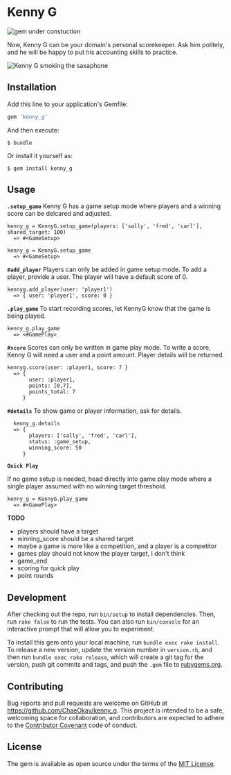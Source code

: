 # Kenny G

![gem under constuction](http://www.widdiful.co.uk/90/construction1.gif)

Now, Kenny G can be your domain's personal scorekeeper. Ask him politely, and he will be happy to put his accounting skills to practice.

![Kenny G smoking the saxaphone](http://33.media.tumblr.com/tumblr_lrfkpnKoei1ql60fno1_400.gif)


## Installation

Add this line to your application's Gemfile:

```ruby
gem 'kenny_g'
```

And then execute:

    $ bundle

Or install it yourself as:

    $ gem install kenny_g

## Usage

**`.setup_game`**
Kenny G has a game setup mode where players and a winning score can be delcared and adjusted.

```
kenny_g = KennyG.setup_game(players: ['sally', 'fred', 'carl'], shared_target: 100)
  => #<GameSetup>

kenny_g = KennyG.setup_game
  => #<GameSetup>
```

**`#add_player`**
Players can only be added in game setup mode. To add a player, provide a user. The player will have a default
score of 0.

```
kennyg.add_player(user: 'player1')
  => { user: 'player1', score: 0 }
```

**`.play_game`**
To start recording scores, let KennyG know that the game is being played.

```
kenny_g.play_game
  => <#GamePlay>
```

**`#score`**
Scores can only be written in game play mode. To write a score, Kenny G will need a user and a point amount. Player details will be returned.

```
kennyg.score(user: :player1, score: 7 }
  => {
       user: :player1,
       points: [0,7],
       points_total: 7
     }
```

**`#details`**
To show game or player information, ask for details.

```
  kenny_g.details
  => {
       players: ['sally', 'fred', 'carl'],
       status: :game_setup,
       winning_score: 50
     }
```

**`Quick Play`**

If no game setup is needed, head directly into game play mode where a single player assumed with no winning target threshold.

```
kenny_g = KennyG.play_game
  => #<GamePlay>
```

**TODO**

*  players should have a target
*  winning_score should be a shared target
*  maybe a game is more like a competition, and a player is a competitor
*  games play should not know the player target, I don't think
*  game_end
*  scoring for quick play
*  point rounds


## Development

After checking out the repo, run `bin/setup` to install dependencies. Then, run `rake false` to run the tests. You can also run `bin/console` for an interactive prompt that will allow you to experiment.

To install this gem onto your local machine, run `bundle exec rake install`. To release a new version, update the version number in `version.rb`, and then run `bundle exec rake release`, which will create a git tag for the version, push git commits and tags, and push the `.gem` file to [rubygems.org](https://rubygems.org).

## Contributing

Bug reports and pull requests are welcome on GitHub at https://github.com/ChaeOkay/kenny_g. This project is intended to be a safe, welcoming space for collaboration, and contributors are expected to adhere to the [Contributor Covenant](contributor-covenant.org) code of conduct.


## License

The gem is available as open source under the terms of the [MIT License](http://opensource.org/licenses/MIT).
